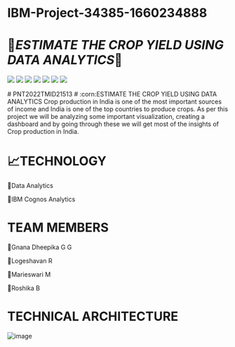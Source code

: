 # IBM-Project-34385-1660234888
# :corn:***ESTIMATE THE CROP YIELD USING DATA ANALYTICS***:onion:
<p>
  <img src="https://img.shields.io/badge/Python-3776AB?style=for-the-badge&logo=python&logoColor=white" />
  <img src="https://img.shields.io/badge/HTML5-E34F26?style=for-the-badge&logo=html5&logoColor=white" />
  <img src="https://img.shields.io/badge/CSS3-1572B6?style=for-the-badge&logo=css3&logoColor=white" />
  <img src="https://img.shields.io/badge/JavaScript-323330?style=for-the-badge&logo=javascript&logoColor=F7DF1E" />
  <img src="https://img.shields.io/badge/Flask-000000?style=for-the-badge&logo=flask&logoColor=white" />
  <img src="https://img.shields.io/badge/Visual_Studio_Code-0078D4?style=for-the-badge&logo=visual%20studio%20code&logoColor=white" />
  <img src="https://img.shields.io/badge/MySQL-00000F?style=for-the-badge&logo=mysql&logoColor=white" />
</p>
# PNT2022TMID21513
# :corn:ESTIMATE THE CROP YIELD USING DATA ANALYTICS
Crop production in India is one of the most important sources of income and India is one of the top countries to produce crops. As per this project we will be analyzing some important visualization, creating a dashboard and by going through these we will get most of the insights of Crop production in India.

# :chart_with_upwards_trend:TECHNOLOGY
  
  :small_blue_diamond:Data Analytics
  
  :small_blue_diamond:IBM Cognos Analytics
  
# TEAM MEMBERS

  :girl:Gnana Dheepika G G
  
  :boy:Logeshavan R
  
  :girl:Marieswari M
  
  :girl:Roshika B
  
# TECHNICAL ARCHITECTURE

![image](https://user-images.githubusercontent.com/74963330/190890511-aa4ffb81-5445-4013-823c-de80d5517954.png)

